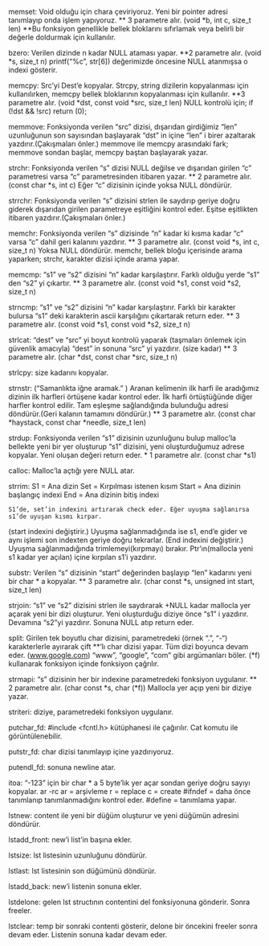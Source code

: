 memset: Void olduğu için chara çeviriyoruz. Yeni bir pointer adresi tanımlayıp onda işlem yapıyoruz. ** 3 parametre alır. (void *b, int c, size_t len) **Bu fonksiyon genellikle bellek bloklarını sıfırlamak veya belirli bir değerle doldurmak için kullanılır.

bzero: Verilen dizinde n kadar NULL ataması yapar. **2 parametre alır. (void *s, size_t n) printf(“%c”, str[6]) değerimizde öncesine NULL atanmışsa o indexi gösterir.

memcpy: Src’yi Dest’e kopyalar. Strcpy, string dizilerin kopyalanması için kullanılırken, memcpy bellek bloklarının kopyalanması için kullanılır. **3 parametre alır. (void *dst, const void *src, size_t len) NULL kontrolü için; if (!dst && !src) return (0);

memmove: Fonksiyonda verilen “src” dizisi, dışarıdan girdiğimiz “len” uzunluğunun son sayısından başlayarak “dst” in içine “len” i birer azaltarak yazdırır.(Çakışmaları önler.) memmove ile memcpy arasındaki fark; memmove sondan başlar, memcpy baştan başlayarak yazar.

strchr: Fonksiyonda verilen “s” dizisi NULL değilse ve dışarıdan girilen “c” parametresi varsa “c” parametresinden itibaren yazar. ** 2 parametre alır. (const char *s, int c) Eğer “c” dizisinin içinde yoksa NULL döndürür.

strrchr: Fonksiyonda verilen “s” dizisini strlen ile saydırıp geriye doğru giderek dışarıdan girilen parametreye eşitliğini kontrol eder. Eşitse eşitlikten itibaren yazdırır.(Çakışmaları önler.)

memchr: Fonksiyonda verilen “s” dizisinde “n” kadar ki kısma kadar “c” varsa “c” dahil geri kalanını yazdırır. ** 3 parametre alır. (const void *s, int c, size_t n) Yoksa NULL döndürür. memchr, bellek bloğu içerisinde arama yaparken; strchr, karakter dizisi içinde arama yapar.

memcmp: “s1” ve “s2” dizisini “n” kadar karşılaştırır. Farklı olduğu yerde “s1” den “s2” yi çıkartır. ** 3 parametre alır. (const void *s1, const void *s2, size_t n)

strncmp: “s1” ve “s2” dizisini “n” kadar karşılaştırır. Farklı bir karakter bulursa “s1” deki karakterin ascii karşılığını çıkartarak return eder. ** 3 parametre alır. (const void *s1, const void *s2, size_t n)

strlcat: “dest” ve “src” yi boyut kontrolü yaparak (taşmaları önlemek için güvenlik amacıyla) “dest” in sonuna “src” yi yazdırır. (size kadar) ** 3 parametre alır. (char *dst, const char *src, size_t n)

strlcpy: size kadarını kopyalar.

strnstr: (“Samanlıkta iğne aramak.” ) Aranan kelimenin ilk harfi ile aradığımız dizinin ilk harfleri örtüşene kadar kontrol eder. İlk harfi örtüştüğünde diğer harfler kontrol edilir. Tam eşleşme sağlandığında bulunduğu adresi döndürür.(Geri kalanın tamamını döndürür.) ** 3 parametre alır. (const char *haystack, const char *needle, size_t len)

strdup: Fonksiyonda verilen “s1” dizisinin uzunluğunu bulup malloc’la bellekte yeni bir yer oluşturup “s1” dizisini, yeni oluşturduğumuz adrese kopyalar. Yeni oluşan değeri return eder. * 1 parametre alır. (const char *s1)

calloc: Malloc’la açtığı yere NULL atar.

strrim: S1 = Ana dizin Set = Kırpılması istenen kısım Start = Ana dizinin başlangıç indexi End = Ana dizinin bitiş indexi

	S1’de, set’in indexini artırarak check eder. Eğer uyuşma sağlanırsa s1’de uyuşan kısmı kırpar.
(start indexini değiştirir.) Uyuşma sağlanmadığında ise s1, end’e gider ve aynı işlemi son indexten geriye doğru tekrarlar.
(End indexini değiştirir.) Uyuşma sağlanmadığında trimlemeyi(kırpmayı) bırakır. 
	Ptr’ın(mallocla yeni s1 kadar yer açılan) içine kırpılan s1’i yazdırır.

substr: Verilen “s” dizisinin “start” değerinden başlayıp “len” kadarını yeni bir char * a kopyalar. ** 3 parametre alır. (char const *s, unsigned int start, size_t len)

strjoin: “s1” ve “s2” dizisini strlen ile saydırarak +NULL kadar mallocla yer açarak yeni bir dizi oluşturur. Yeni oluşturduğu diziye önce “s1” i yazdırır. Devamına “s2”yi yazdırır. Sonuna NULL atıp return eder.

split: Girilen tek boyutlu char dizisini, parametredeki (örnek “.”, “-“) karakterlerle ayırarak çift **’lı char dizisi yapar. Tüm dizi boyunca devam eder. (www.google.com) “www”, “google”, “com” gibi argümanları böler. (*f) kullanarak fonksiyon içinde fonksiyon çağrılır.

strmapi: “s” dizisinin her bir indexine parametredeki fonksiyon uygulanır. ** 2 parametre alır. (char const *s, char (*f)) Mallocla yer açıp yeni bir diziye yazar.

striteri: diziye, parametredeki fonksiyon uygulanır.

putchar_fd: #include <fcntl.h> kütüphanesi ile çağırılır. Cat komutu ile görüntülenebilir.

putstr_fd: char dizisi tanımlayıp içine yazdırıyoruz.

putendl_fd: sonuna newline atar.

itoa: “-123” için bir char * a 5 byte’lık yer açar sondan geriye doğru sayıyı kopyalar. ar -rc ar = arşivleme r = replace c = create #ifndef = daha önce tanımlanıp tanımlanmadığını kontrol eder. #define = tanımlama yapar.

lstnew: content ile yeni bir düğüm oluşturur ve yeni düğümün adresini döndürür.

lstadd_front: new’i list’in başına ekler.

lstsize: lst listesinin uzunluğunu döndürür.

lstlast: lst listesinin son düğümünü döndürür.

lstadd_back: new’i listenin sonuna ekler.

lstdelone: gelen lst structının contentini del fonksiyonuna gönderir. Sonra freeler.

lstclear: temp bir sonraki contenti gösterir, delone bir öncekini freeler sonra devam eder. Listenin sonuna kadar devam eder.
